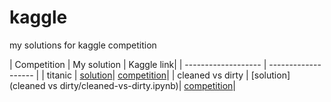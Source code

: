 # kaggle
my solutions for kaggle competition


| Competition  |  My solution  | Kaggle link|
| ------------------- | ------------------- |
| titanic | [solution](titanic/titanic-competition.ipynb)| [competition](https://www.kaggle.com/competitions/titanic)|
| cleaned vs dirty | [solution](cleaned vs dirty/cleaned-vs-dirty.ipynb)| [competition](https://www.kaggle.com/competitions/platesv2)|
